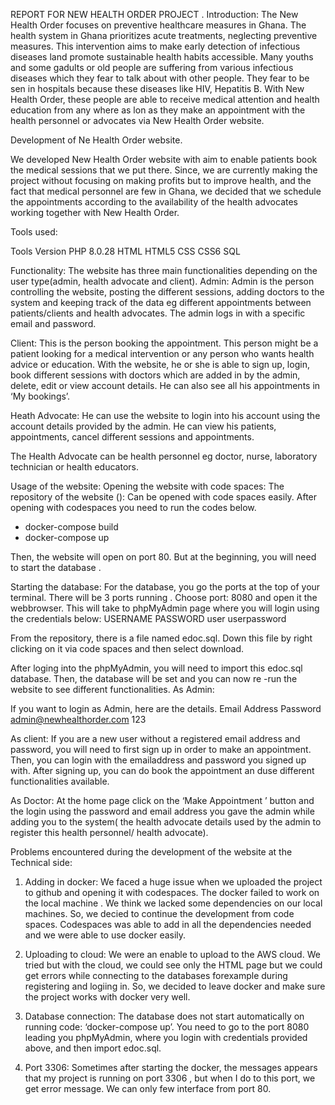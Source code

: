 REPORT FOR  NEW HEALTH ORDER PROJECT .
Introduction: 
The New Health Order focuses on preventive healthcare measures in Ghana.
The health system in Ghana prioritizes acute treatments, neglecting preventive measures.
This intervention aims to make early detection of infectious diseases land promote sustainable health habits accessible. Many youths and some gadults or old people are suffering from various infectious diseases which they fear to talk about with other people. They fear to be sen in hospitals because these diseases like HIV, Hepatitis B. With New Health Order, these people are able to receive medical attention and health education from any where as lon as they make an appointment with the health personnel or advocates via New Health Order website.

Development of Ne Health Order website.

We developed New Health Order website with aim to enable patients book the medical sessions that we put there. Since, we are currently making the project without focusing on making profits but to improve health, and the fact that medical personnel are few in Ghana, we decided that we schedule the appointments according to the availability of the health advocates working together with New Health Order. 

Tools used:

Tools	Version
PHP	8.0.28
HTML	HTML5
CSS	CSS6
SQL	

Functionality:
The website has three main functionalities depending on the user type(admin, health advocate and client).
Admin: 
Admin is the person controlling the website, posting the different sessions, adding doctors to the system and keeping track of the data eg different appointments between patients/clients and health advocates.
The admin logs in with a specific email and password.

Client: 
This is the person booking the appointment. This person might be a patient looking for a medical intervention or any person who wants health advice or education.
With the website, he or she is able to sign up, login, book different sessions with doctors which are added in by the admin, delete, edit or view account details. He can also see all his appointments in ‘My bookings’.

Heath Advocate:
He can use the website to login into his account using the account details provided by the admin. He can view his patients, appointments, cancel different sessions and appointments.

The Health Advocate can be health personnel eg doctor, nurse, laboratory technician or health educators.

Usage of the website:
Opening the website with code spaces:
The repository of the website (): Can be opened with code spaces easily. After opening with codespaces you need to run the codes below.

-	docker-compose build
-	docker-compose up

Then, the website will open on port 80. But at the beginning, you will need to start the database .

Starting the database:
For the database, you go the ports at the top of your terminal. There will be 3 ports running . Choose port: 8080 and open it the webbrowser. This will take to phpMyAdmin page where you will login using the credentials below:
USERNAME	PASSWORD
user	userpassword

From the repository, there is a file named edoc.sql.  Down this file by right clicking on it via code spaces and then select download.

After loging into the phpMyAdmin, you will need to import this edoc.sql database.
Then, the database will be set and you can now re -run the website to see different functionalities.
As Admin: 

If you want to login  as Admin, here are the details.
Email Address	Password
admin@newhealthorder.com	123


As client: 
If you are a new user without a registered email address and password, you will need to first sign up in order to make an appointment. Then, you can login with the emailaddress and password you signed up with. After signing up, you can do book the appointment an duse different functionalities available.

As Doctor:
At the home page click on the ‘Make Appointment ’ button and the login using the  password and email address you gave the admin while adding you to the system( the health advocate details used by the admin to register this health personnel/ health advocate).

Problems encountered during the development of the website at the Technical side:
1.	Adding in docker: 
We faced a huge issue when we uploaded the project to github and opening it with codespaces. The docker failed to work on the local machine . We think we lacked some dependencies on our local machines. So, we decied to continue the development from code spaces. Codespaces was able to add in all the dependencies needed and we were able to use docker easily.

2.	Uploading to cloud:
We were an enable to upload to the AWS cloud. We tried but with the cloud, we could see only the HTML page but we could get errors while connecting to the databases forexample during registering and logiing in. So, we decided to leave docker and make sure the project works with docker very well. 

3.	Database connection:
The database does not start automatically on running code: ‘docker-compose up’. You need to go to the port 8080 leading you phpMyAdmin, where you login with credentials provided above, and then import edoc.sql.

4.	Port 3306: 
Sometimes after starting the docker, the messages appears that my project is running on port 3306 , but when I do to this port, we get error message. We can only few interface from port 80.












